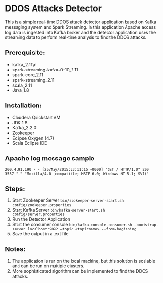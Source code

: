 # DDOS Attacks Detector
This is a simple real-time DDOS attack detector application based on Kafka messaging system and Spark Streaming. In this application Apache access log data is ingested into Kafka broker and the detector application uses the streaming data to perform real-time analysis to find the DDOS attacks.
## Prerequisite:
* kafka_2.11\n
* spark-streaming-kafka-0-10_2.11
* spark-core_2.11
* spark-streaming_2.11
* scala_2.11
* Java_1.8
## Installation:
* Cloudera Quickstart VM
* JDK 1.8
* Kafka_2.2.0
* Zookeeper
* Eclipse Oxygen (4.7)
* Scala Eclipse IDE

## Apache log message sample
```
200.4.91.190 - - [25/May/2015:23:11:15 +0000] "GET / HTTP/1.0" 200 3557 "-" "Mozilla/4.0 (compatible; MSIE 6.0; Windows NT 5.1; SV1)"
```
## Steps:
1.	Start Zookeeper Server         ```bin/zookeeper-server-start.sh config/zookeeper.properties```
2.	Start Kafka Server             ```bin/kafka-server-start.sh config/server.properties```
3.	Run the Detector Application
4.	Start the consumer console            ```bin/kafka-console-consumer.sh –bootstrap-server localhost:9092 –topic <topicname> --from-beginning```     
5.	Save the output in a text file

## Notes:

1.	The application is run on the local machine, but this solution is scalable and can be run on multiple clusters.
2.	More sophisticated algorithm can be implemented to find the DDOS attacks.

